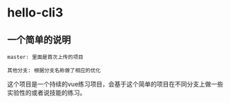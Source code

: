 # hello-cli3

## 一个简单的说明
```
master: 里面是首次上传的项目

其他分支: 根据分支名称做了相应的优化
```

这个项目是一个持续的vue练习项目，会基于这个简单的项目在不同分支上做一些实验性的或者说技能的练习。